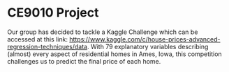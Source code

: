 # CE9010 Project
Our group has decided to tackle a Kaggle Challenge which can be accessed at this link: https://www.kaggle.com/c/house-prices-advanced-regression-techniques/data. With 79 explanatory variables describing (almost) every aspect of residential homes in Ames, Iowa, this competition challenges us to predict the final price of each home.
